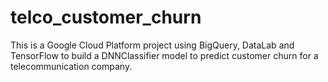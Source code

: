 # telco_customer_churn
This is a Google Cloud Platform project using BigQuery, DataLab and TensorFlow to build a DNNClassifier model to predict customer churn for a telecommunication company.
